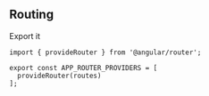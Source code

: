 ## Routing

Export it

```
import { provideRouter } from '@angular/router';

export const APP_ROUTER_PROVIDERS = [
  provideRouter(routes)
];

```
